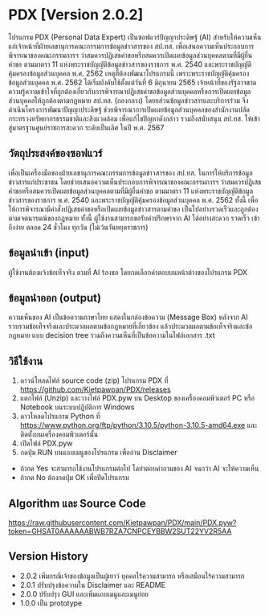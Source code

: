 # PDX [Version 2.0.2]
โปรแกรม PDX (Personal Data Expert) เป็นซอฟแวร์ปัญญาประดิษฐ์ (AI) สำหรับให้ความเห็นแก่เจ้าหน้าที่ฝ่ายเลขานุการคณะกรรมการข้อมูลข่าวสารของ สป.ทส. เพื่อเสนอความเห็นประกอบการพิจารณาของคณะกรรมการฯ ว่าสมควรปฏิเสธคำขอหรือสมควรเปิดเผยข้อมูลส่วนบุคคลตามที่มีผู้ยื่นคำขอ ตามมาตรา 11 แห่งพระราชบัญญัติข้อมูลข่าวสารของราชการ พ.ศ. 2540 และพระราชบัญญัติคุ้มครองข้อมูลส่วนบุคคล พ.ศ. 2562 เหตุที่ต้องพัฒนาโปรแกรมนี้ เพราะพระราชบัญญัติคุ้มครองข้อมูลส่วนบุคคล พ.ศ. 2562 ได้เริ่มบังคับใช้ตั้งแต่วันที่ 6 มิถุนายน 2565 เจ้าหน้าที่ของรัฐอาจขาดความรู้ความเข้าใจที่ถูกต้องเกี่ยวกับการพิจารณาปฏิเสธคำขอข้อมูลส่วนบุคคลหรือการเปิดเผยข้อมูลส่วนบุคคลให้ถูกต้องตามกฎหมาย สป.ทส. (กองกลาง) โดยยส่วนข้อมูลข่าวสารและบริการร่วม จึงดำเนินโครงการพัฒนาปัญญาประดิษฐ์ ช่วยพิจารณาการเปิดเผยข้อมูลส่วนบุคคลของสำนักงานปลัดกระทรวงทรัพยากรธรรมชาติและสิงแวดล้อม เพื่อแก้ไขปัญหาดังกล่าว รวมถึงสนับสนุน สป.ทส. ให้เข้าสู่มาตรฐานศูนย์ราชการสะดวก ระดับเป็นเลิศ ในปี พ.ศ. 2567     

## วัตถุประสงค์ของซอฟแวร์
เพื่อเป็นเครื่องมือของฝ่ายเลขานุการคณะกรรมการข้อมูลข่าวสารของ สป.ทส. ในการให้บริการข้อมูลข่าวสารแก่ประชาชน โดยช่วยเสนอความเห็นประกอบการพิจารณาของคณะกรรมการฯ ว่าสมควรปฏิเสธคำขอหรือสมควรเปิดเผยข้อมูลส่วนบุคคลตามที่มีผู้ยื่นคำขอ ตามมาตรา 11 แห่งพระราชบัญญัติข้อมูลข่าวสารของราชการ พ.ศ. 2540 และพระราชบัญญัติคุ้มครองข้อมูลส่วนบุคคล พ.ศ. 2562 ทั้งนี้ เพื่อให้การพิจารณามีคำสั่งปฏิเสธคำขอหรือเปิดเผยข้อมูลข่าวสารตามคำขอ เป็นไปอย่างรวดเร็วและถูกต้องตามเจตนารมณ์ของกฎหมาย ทั้งนี้ ผู้ใช้งานสามารถขอรับคำปรึกษาจาก AI ได้อย่างสะดวก รวดเร็ว เข้าถึงง่าย ตลอด 24 ชั่วโมง ทุกวัน (ไม่เว้นวันหยุดราชการ)  
  
## ข้อมูลนำเข้า (input)
ผู้ใช้งานต้องแจ้งข้อเท็จจริง ตามที่ AI ร้องขอ โดยกดเลือกคำตอบบนหน้าต่างของโปรแกรม PDX 

## ข้อมูลนำออก (output)
ความเห็นของ AI เป็นข้อความภาษาไทย แสดงในกล่องข้อความ (Message Box) หลังจาก AI รวบรวมข้อเท็จจริงและประมวลผลตามข้อกฎหมายที่เกี่ยวข้อง แล้วประมวลผลตามข้อเท็จจริงและข้อกฎหมาย แบบ decision tree รวมถึงความเห็นที่เป็นข้อความในไฟล์เอกสาร .txt

## วิธีใช้งาน
1. ดาวน์โหลดไฟล์ source code (zip) โปรแกรม PDX ที่ https://github.com/Kietpawpan/PDX/releases
2. แตกไฟล์ (Unzip) และวางไฟล์ PDX.pyw บน Desktop ของเครื่องคอมพิวเตอร์ PC หรือ Notebook บนระบบปฏิบัติการ Windows 
3. ดาวโหลดโปรแกรม Python ที่ https://www.python.org/ftp/python/3.10.5/python-3.10.5-amd64.exe และติดตั้งบนเครื่องคอมพิวเตอร์นั้น 
4. เปิดไฟล์ PDX.pyw
5. กดปุ่ม RUN บนแถบเมนูของโปรแกรม เพื่ออ่าน Disclaimer
- ถ้ากด Yes จะสามารถใช้งานโปรแกรมต่อไป โดยำตอบคำถามของ AI จนกว่า AI จะให้ความเห็น  
- ถ้ากด No ต้องกดปุ่ม OK เพื่อปิดโปรแกรม


## Algorithm และ Source Code
https://raw.githubusercontent.com/Kietpawpan/PDX/main/PDX.pyw?token=GHSAT0AAAAAABWB7RZA7CNPCEYBBW2SUT22YV2R5AA

## Version History
- 2.0.2 เพิ่มกรณีเจ้าของข้อมูลเป็นผู้เยาว์ บุคคลไร้ความสามารถ หรือเสมือนไร้ความสามารถ
- 2.0.1 ปรับปรุงข้อความใน Disclaimer และ README
- 2.0.0 ปรับปรุง GUI และเพิ่มแถบเมนูและเมนูย่อย
- 1.0.0 เป็น prototype
